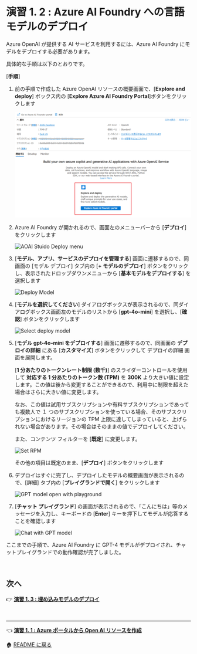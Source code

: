 # 演習 1. 2 : Azure AI Foundry への言語モデルのデプロイ

Azure OpenAI が提供する AI サービスを利用するには、Azure AI Foundry にモデルをデプロイする必要があります。

具体的な手順は以下のとおりです。

\[**手順**\]

1. 前の手順で作成した Azure OpenAI リソースの概要画面で、\[**Explore and deploy**\] ボックス内の \[**Explore Azure AI Foundry Portal**\]ボタンをクリックします

    ![Open AI Studio](images/DeployModel_OpenAIStudio.png)

2. Azure AI Foundry が開かれるので、画面左のメニューバーから \[**デプロイ**\] をクリックします

    ![AOAI Stuido Deploy menu](images/AOAIStudio_menue_Deploy.png)

3. \[**モデル、アプリ、サービスのデプロイを管理する**\] 画面に遷移するので、同画面の \[モデル デプロイ\] タブ内の \[**+ モデルのデプロイ**\] ボタンをクリックし、表示されたドロップダウンメニューから \[**基本モデルをデプロイする**\] を選択します

    ![Deploy Model](images/AOAIStudio_deployModel.png)

4. \[**モデルを選択してください**\] ダイアログボックスが表示されるので、同ダイアログボックス画面左のモデルのリストから \[**gpt-4o-mini**\] を選択し、\[**確認**\] ボタンをクリックします

    ![Select deploy model](images/AOAIStudio_ChoseDeployModel.png)

5. \[**モデル gpt-4o-mini をデプロイする**\] 画面に遷移するので、同画面の **デプロイの詳細** にある \[**カスタマイズ**\] ボタンをクリックして デプロイの詳細 画面を展開します。

    \[**1 分あたりのトークンレート制限 (数千)**\] のスライダーコントロールを使用して **対応する 1 分あたりのトークン数 (TPM)** を **300K** より大きい値に設定します。この値は後から変更することができるので、利用中に制限を超えた場合はさらに大きい値に変更します。

    なお、この値は試用サブスクリプションや有料サブスクリプションであっても複数人で １ つのサブスクリプションを使っている場合、そのサブスクリプションにおけるリージョンの TPM 上限に達してしまっていると、上げられない場合があります。その場合はそのままの値でデプロイしてください。

    また、コンテンツ フィルターを \[**既定**\] に変更します。

    ![Set RPM](images/AOAIStudio_deployModel02.png)

    その他の項目は既定のまま、\[**デプロイ**\] ボタンをクリックします

6. デプロイはすぐに完了し、デプロイしたモデルの概要画面が表示されるので、\[詳細\] タブ内の \[**プレイグランドで開く**\] をクリックします

    ![GPT model open with playground](images/Open_PlayGround_gpt.png)

7. \[**チャット プレイグランド**\] の画面が表示されるので、「こんにちは」等のメッセージを入力し、キーボードの \[**Enter**\] キーを押下してモデルが応答することを確認します

    ![Chat with GPT model](images/AOAIStudio_Playground_Chat.png)

ここまでの手順で、Azure AI Foundry に GPT-4 モデルがデプロイされ、チャットプレイグランドでの動作確認が完了しました。

<!--



\[**パラメーター**\] 画面の設定内容については、各ラベル右横にある \[**(!)**\] アイコンをクリックすると、そのパラメーターの説明が表示されるので確認してください。

![Parameter description](images/Open_PlayGround_gpt_parametar.png)


-->
<br>

## 次へ

👉 [**演習 1. 3 : 埋め込みモデルのデプロイ**](Ex01-3.md) 

<br>

<hr>

👈 [**演習 1. 1  : Azure ポータルから Open AI リソースを作成**](Ex01-1.md) 

🏚️ [README に戻る](README.md)